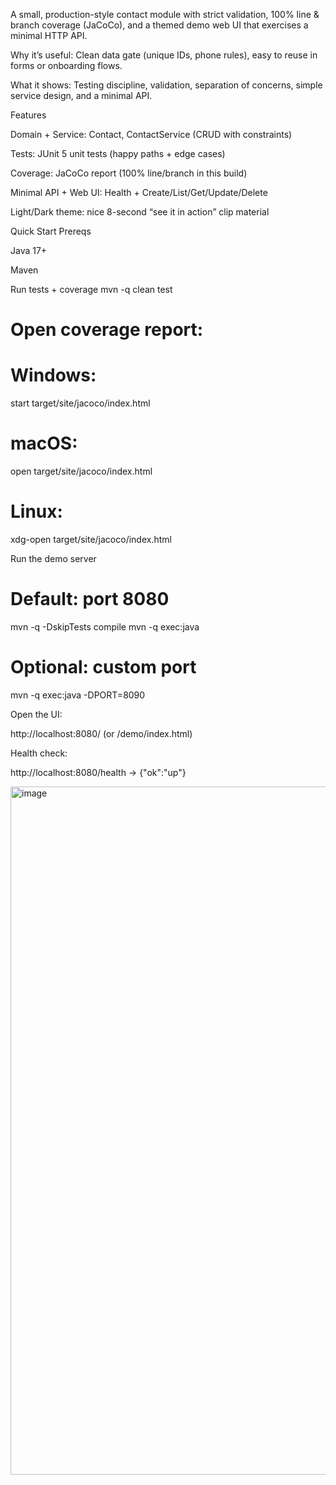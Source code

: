 A small, production-style contact module with strict validation, 100% line & branch coverage (JaCoCo), and a themed demo web UI that exercises a minimal HTTP API.

Why it’s useful: Clean data gate (unique IDs, phone rules), easy to reuse in forms or onboarding flows.

What it shows: Testing discipline, validation, separation of concerns, simple service design, and a minimal API.

Features

 Domain + Service: Contact, ContactService (CRUD with constraints)

 Tests: JUnit 5 unit tests (happy paths + edge cases)

 Coverage: JaCoCo report (100% line/branch in this build)

 Minimal API + Web UI: Health + Create/List/Get/Update/Delete

 Light/Dark theme: nice 8-second “see it in action” clip material

Quick Start
Prereqs

Java 17+

Maven

Run tests + coverage
mvn -q clean test
# Open coverage report:
# Windows:
start target/site/jacoco/index.html
# macOS:
open target/site/jacoco/index.html
# Linux:
xdg-open target/site/jacoco/index.html

Run the demo server
# Default: port 8080
mvn -q -DskipTests compile
mvn -q exec:java

# Optional: custom port
mvn -q exec:java -DPORT=8090


Open the UI:

http://localhost:8080/
 (or /demo/index.html)

Health check:

http://localhost:8080/health
 → {"ok":"up"}

 
<img width="1405" height="1101" alt="image" src="https://github.com/user-attachments/assets/8166c305-0b22-4db0-8167-74227b9a7244" />
